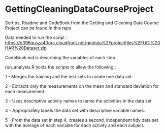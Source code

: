# GettingCleaningDataCourseProject
Scrtips, Readme and CodeBook from the Getting and Cleaning Data Course Project can be found in this repo

Data needed to run the script : 
https://d396qusza40orc.cloudfront.net/getdata%2Fprojectfiles%2FUCI%20HAR%20Dataset.zip


CodeBook.md is describing the variables of each step


run_analysis.R holds the scripts to allow the following : 

1 - Merges the training and the test sets to create one data set.

2 - Extracts only the measurements on the mean and standard deviation for each measurement.

3 - Uses descriptive activity names to name the activities in the data set

4 - Appropriately labels the data set with descriptive variable names.

5 - From the data set in step 4, creates a second, independent tidy data set with the average of each variable for each activity and each subject.
